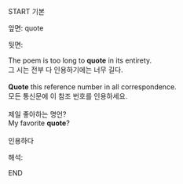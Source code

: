START
기본

앞면:
quote


뒷면:
<div>The poem is too long to <strong>quote</strong> in its entirety. </div><div><div>그 시는 전부 다 인용하기에는 너무 길다.</div></div><div><br></div><div><div><strong>Quote</strong> this reference number in all correspondence. </div><div><div>모든 통신문에 이 참조 번호를 인용하세요.</div></div></div><div><br></div><div><div><div>제일 좋아하는 명언?</div></div><div><div>My favorite <strong>quote</strong>?</div></div></div><div><br></div><div>인용하다</div>


해석:

END